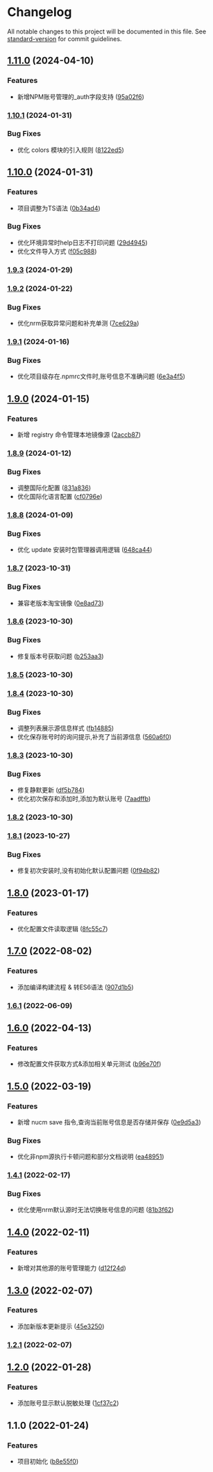 # Changelog

All notable changes to this project will be documented in this file. See [standard-version](https://github.com/conventional-changelog/standard-version) for commit guidelines.

## [1.11.0](https://github.com/beezen/nucm/compare/v1.10.1...v1.11.0) (2024-04-10)


### Features

* 新增NPM账号管理的_auth字段支持 ([95a02f6](https://github.com/beezen/nucm/commit/95a02f6adbdfc6f24f1ebaf4c98e110a779d535c))

### [1.10.1](https://github.com/beezen/nucm/compare/v1.10.0...v1.10.1) (2024-01-31)


### Bug Fixes

* 优化 colors 模块的引入规则 ([8122ed5](https://github.com/beezen/nucm/commit/8122ed5d4f1df8cb101407c92051bfdc904e218e))

## [1.10.0](https://github.com/beezen/nucm/compare/v1.9.3...v1.10.0) (2024-01-31)


### Features

* 项目调整为TS语法 ([0b34ad4](https://github.com/beezen/nucm/commit/0b34ad42b43bc5b61ff1e34abb01df0bb146b466))


### Bug Fixes

* 优化环境异常时help日志不打印问题 ([29d4945](https://github.com/beezen/nucm/commit/29d4945db37e4015bb80c1f902f2ba89bb1802f5))
* 优化文件导入方式 ([f05c988](https://github.com/beezen/nucm/commit/f05c988a5f9d574bc79a5c3ce95ae96f4a51aaeb))

### [1.9.3](https://github.com/beezen/nucm/compare/v1.9.2...v1.9.3) (2024-01-29)

### [1.9.2](https://github.com/beezen/nucm/compare/v1.9.1...v1.9.2) (2024-01-22)


### Bug Fixes

* 优化nrm获取异常问题和补充单测 ([7ce629a](https://github.com/beezen/nucm/commit/7ce629a1fe6c1df59cb010a8ccf5dc292d04d539))

### [1.9.1](https://github.com/beezen/nucm/compare/v1.9.0...v1.9.1) (2024-01-16)


### Bug Fixes

* 优化项目级存在.npmrc文件时,账号信息不准确问题 ([6e3a4f5](https://github.com/beezen/nucm/commit/6e3a4f5d571f21292b547a2144448876d635f5d5))

## [1.9.0](https://github.com/beezen/nucm/compare/v1.8.9...v1.9.0) (2024-01-15)


### Features

* 新增 registry 命令管理本地镜像源 ([2accb87](https://github.com/beezen/nucm/commit/2accb873083e5e815d462dffbd2ada6d5fbf5227))

### [1.8.9](https://github.com/beezen/nucm/compare/v1.8.8...v1.8.9) (2024-01-12)


### Bug Fixes

* 调整国际化配置 ([831a836](https://github.com/beezen/nucm/commit/831a836479fe338d7abadd3485134abf43e87bab))
* 优化国际化语言配置 ([cf0796e](https://github.com/beezen/nucm/commit/cf0796ed42a76ae96bd611ec7809ad2df2e5b6f8))

### [1.8.8](https://github.com/beezen/nucm/compare/v1.8.7...v1.8.8) (2024-01-09)


### Bug Fixes

* 优化 update 安装时包管理器调用逻辑 ([648ca44](https://github.com/beezen/nucm/commit/648ca4432a2f94ae7d690fc32f861279e82637ce))

### [1.8.7](https://github.com/beezen/nucm/compare/v1.8.6...v1.8.7) (2023-10-31)


### Bug Fixes

* 兼容老版本淘宝镜像 ([0e8ad73](https://github.com/beezen/nucm/commit/0e8ad7346215d8a633227651b590f7bb2aa0a937))

### [1.8.6](https://github.com/beezen/nucm/compare/v1.8.5...v1.8.6) (2023-10-30)


### Bug Fixes

* 修复版本号获取问题 ([b253aa3](https://github.com/beezen/nucm/commit/b253aa3fa6f526a286b87ab81ed1b65f10e1cae3))

### [1.8.5](https://github.com/beezen/nucm/compare/v1.8.4...v1.8.5) (2023-10-30)

### [1.8.4](https://github.com/beezen/nucm/compare/v1.8.3...v1.8.4) (2023-10-30)


### Bug Fixes

* 调整列表展示源信息样式 ([fb14885](https://github.com/beezen/nucm/commit/fb14885cd7e214e7572f59a95d60522ced33a253))
* 优化保存账号时的询问提示,补充了当前源信息 ([560a6f0](https://github.com/beezen/nucm/commit/560a6f049e359c0c3b20164e6704e15ceaa46a5c))

### [1.8.3](https://github.com/beezen/nucm/compare/v1.8.2...v1.8.3) (2023-10-30)


### Bug Fixes

* 修复静默更新 ([df5b784](https://github.com/beezen/nucm/commit/df5b784d34e320b3a6c1f93934b9a5cc2b0ae5a6))
* 优化初次保存和添加时,添加为默认账号 ([7aadffb](https://github.com/beezen/nucm/commit/7aadffb6d5ab3b00541a45f6231ec96ea26cc59d))

### [1.8.2](https://github.com/beezen/nucm/compare/v1.8.1...v1.8.2) (2023-10-30)

### [1.8.1](https://github.com/beezen/nucm/compare/v1.8.0...v1.8.1) (2023-10-27)


### Bug Fixes

* 修复初次安装时,没有初始化默认配置问题 ([0f94b82](https://github.com/beezen/nucm/commit/0f94b823ac6a3999417cef54f10bcf53a8dfd55a))

## [1.8.0](https://github.com/beezen/nucm/compare/v1.7.0...v1.8.0) (2023-01-17)


### Features

* 优化配置文件读取逻辑 ([8fc55c7](https://github.com/beezen/nucm/commit/8fc55c7352050fc13abca1f19f662dc35d4f0316))

## [1.7.0](https://github.com/beezen/nucm/compare/v1.6.1...v1.7.0) (2022-08-02)


### Features

* 添加编译构建流程 & 转ES6语法 ([907d1b5](https://github.com/beezen/nucm/commit/907d1b5efdd16efe1bcae4501da0302ebc0145d7))

### [1.6.1](https://github.com/beezen/nucm/compare/v1.6.0...v1.6.1) (2022-06-09)

## [1.6.0](https://github.com/beezen/nucm/compare/v1.5.0...v1.6.0) (2022-04-13)


### Features

* 修改配置文件获取方式&添加相关单元测试 ([b96e70f](https://github.com/beezen/nucm/commit/b96e70f10368ed96401237d3b6c249450e47637d))

## [1.5.0](https://github.com/beezen/nucm/compare/v1.4.1...v1.5.0) (2022-03-19)


### Features

* 新增 nucm save 指令,查询当前账号信息是否存储并保存 ([0e9d5a3](https://github.com/beezen/nucm/commit/0e9d5a3caa48524f6b50ee2ee0d14998e960cb2f))


### Bug Fixes

* 优化非npm源执行卡顿问题和部分文档说明 ([ea48951](https://github.com/beezen/nucm/commit/ea4895114324ab4183ad86ed800d1571d8d9638f))

### [1.4.1](https://github.com/beezen/nucm/compare/v1.4.0...v1.4.1) (2022-02-17)


### Bug Fixes

* 优化使用nrm默认源时无法切换账号信息的问题 ([81b3f62](https://github.com/beezen/nucm/commit/81b3f62afba977c313fbb7446769a7d3cfc1c6d1))

## [1.4.0](https://github.com/beezen/nucm/compare/v1.3.0...v1.4.0) (2022-02-11)


### Features

* 新增对其他源的账号管理能力 ([d12f24d](https://github.com/beezen/nucm/commit/d12f24dceacda716b13402cc33cdd7dccbef8ba3))

## [1.3.0](https://github.com/beezen/nucm/compare/v1.2.1...v1.3.0) (2022-02-07)


### Features

* 添加新版本更新提示 ([45e3250](https://github.com/beezen/nucm/commit/45e32507e25dd911ddaaaab08d6dc0c4ce8e235b))

### [1.2.1](https://github.com/beezen/nucm/compare/v1.2.0...v1.2.1) (2022-02-07)

## [1.2.0](https://github.com/beezen/nucm/compare/v1.1.0...v1.2.0) (2022-01-28)


### Features

* 添加账号显示默认脱敏处理 ([1cf37c2](https://github.com/beezen/nucm/commit/1cf37c2e41bab21f73a5b28d08ceb593ba576043))

## 1.1.0 (2022-01-24)


### Features

* 项目初始化 ([b8e55f0](https://github.com/beezen/nucm/commit/b8e55f0b727678b8d7d00db58cd4bfa4db126a8c))
